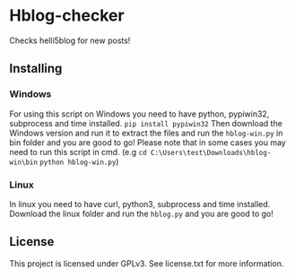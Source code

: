 # Hblog-checker
Checks helli5blog for new posts!

## Installing
### Windows
For using this script on Windows you need to have
python, pypiwin32, subprocess and time installed.
```pip install pypiwin32```
Then download the Windows version and run it to
extract the files and run the ```hblog-win.py```
in bin folder and you are good to go!
Please note that in some cases you may need to
run this script in cmd.
(e.g ```cd C:\Users\test\Downloads\hblog-win\bin```
```python hblog-win.py```)

### Linux
In linux you need to have curl, python3, subprocess
and time installed. Download the linux folder and
run the ```hblog.py``` and you are good to go!

## License
This project is licensed under GPLv3. See
license.txt for more information.
